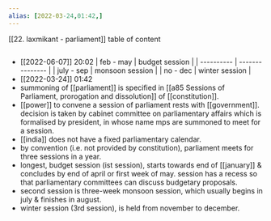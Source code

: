 ```yaml
---
alias: [2022-03-24,01:42,]
---
```

[[22. laxmikant - parliament]]
table of content
```toc
```

- [[2022-06-07]] 20:02
| feb - may  | budget session  |
| ---------- | --------------- |
| july - sep | monsoon session |
| no - dec   | winter session  |
- [[2022-03-24]] 01:42
- summoning of [[parliament]] is specified in [[a85 Sessions of Parliament, prorogation and dissolution]] of [[constitution]].
- [[power]] to convene a session of parliament rests with [[government]]. decision is taken by cabinet committee on parliamentary affairs which is formalised by president, in whose name mps are summoned to meet for a session.
- [[india]] does not have a fixed parliamentary calendar.
- by convention (i.e. not provided by constitution), parliament meets for three sessions in a year.
- longest, budget session (ist session), starts towards end of [[january]] & concludes by end of april or first week of may. session has a recess so that parliamentary committees can discuss budgetary proposals.
- second session is three-week monsoon session, which usually begins in july & finishes in august.
- winter session (3rd session), is held from november to december.